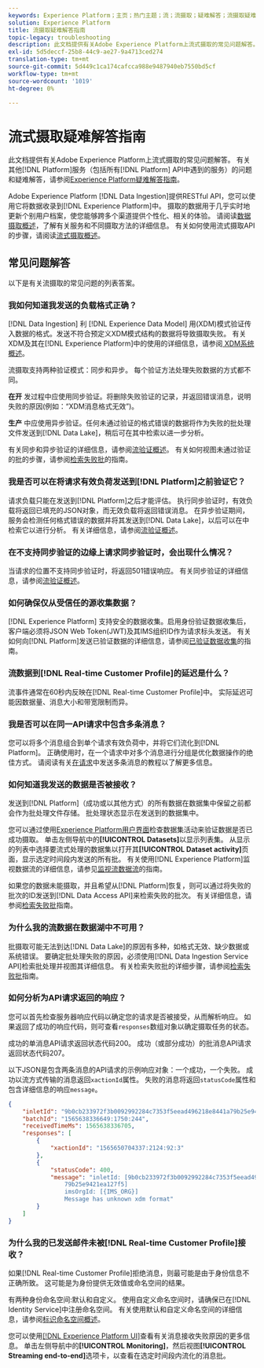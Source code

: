 ```yaml
---
keywords: Experience Platform；主页；热门主题；流；流摄取；疑难解答；流摄取疑难解答；流摄取常见问题；常见问题解答；
solution: Experience Platform
title: 流摄取疑难解答指南
topic-legacy: troubleshooting
description: 此文档提供有关Adobe Experience Platform上流式摄取的常见问题解答。
exl-id: 5d5deccf-25b8-44c9-ae27-9a4713ced274
translation-type: tm+mt
source-git-commit: 5d449c1ca174cafcca988e9487940eb7550bd5cf
workflow-type: tm+mt
source-wordcount: '1019'
ht-degree: 0%

---
```


# 流式摄取疑难解答指南

此文档提供有关Adobe Experience Platform上流式摄取的常见问题解答。 有关其他[!DNL Platform]服务（包括所有[!DNL Platform] API中遇到的服务）的问题和疑难解答，请参阅[Experience Platform疑难解答指南](../../landing/troubleshooting.md)。

Adobe Experience Platform [!DNL Data Ingestion]提供RESTful API，您可以使用它将数据收录到[!DNL Experience Platform]中。 摄取的数据用于几乎实时地更新个别用户档案，使您能够跨多个渠道提供个性化、相关的体验。 请阅读[数据摄取概述](../home.md)，了解有关服务和不同摄取方法的详细信息。 有关如何使用流式摄取API的步骤，请阅读[流式摄取概述](../streaming-ingestion/overview.md)。

## 常见问题解答

以下是有关流摄取的常见问题的列表答案。

### 我如何知道我发送的负载格式正确？

[!DNL Data Ingestion] 利 [!DNL Experience Data Model] 用(XDM)模式验证传入数据的格式。发送不符合预定义XDM模式结构的数据将导致摄取失败。 有关XDM及其在[!DNL Experience Platform]中的使用的详细信息，请参阅[ XDM系统概述](../../xdm/home.md)。

流摄取支持两种验证模式：同步和异步。 每个验证方法处理失败数据的方式都不同。

**在开** 发过程中应使用同步验证。将删除失败验证的记录，并返回错误消息，说明失败的原因(例如：“XDM消息格式无效”)。

**生产** 中应使用异步验证。任何未通过验证的格式错误的数据将作为失败的批处理文件发送到[!DNL Data Lake]，稍后可在其中检索以进一步分析。

有关同步和异步验证的详细信息，请参阅[流验证概述](../quality/streaming-validation.md)。 有关如何视图未通过验证的批的步骤，请参阅[检索失败批](../quality/retrieve-failed-batches.md)的指南。

### 我是否可以在将请求有效负荷发送到[!DNL Platform]之前验证它？

请求负载只能在发送到[!DNL Platform]之后才能评估。 执行同步验证时，有效负载将返回已填充的JSON对象，而无效负载将返回错误消息。 在异步验证期间，服务会检测任何格式错误的数据并将其发送到[!DNL Data Lake]，以后可以在中检索它以进行分析。 有关详细信息，请参阅[流验证概述](../quality/streaming-validation.md)。

### 在不支持同步验证的边缘上请求同步验证时，会出现什么情况？

当请求的位置不支持同步验证时，将返回501错误响应。 有关同步验证的详细信息，请参阅[流验证概述](../quality/streaming-validation.md)。

### 如何确保仅从受信任的源收集数据？

[!DNL Experience Platform] 支持安全的数据收集。启用身份验证数据收集后，客户端必须将JSON Web Token(JWT)及其IMS组织ID作为请求标头发送。 有关如何向[!DNL Platform]发送已验证数据的详细信息，请参阅[已验证数据收集](../tutorials/create-authenticated-streaming-connection.md)的指南。

### 流数据到[!DNL Real-time Customer Profile]的延迟是什么？

流事件通常在60秒内反映在[!DNL Real-time Customer Profile]中。 实际延迟可能因数据量、消息大小和带宽限制而异。

### 我是否可以在同一API请求中包含多条消息？

您可以将多个消息组合到单个请求有效负荷中，并将它们流化到[!DNL Platform]。 正确使用时，在一个请求中对多个消息进行分组是优化数据操作的绝佳方式。 请阅读有关[在请求](../tutorials/streaming-multiple-messages.md)中发送多条消息的教程以了解更多信息。

### 如何知道我发送的数据是否被接收？

发送到[!DNL Platform]（成功或以其他方式）的所有数据在数据集中保留之前都会作为批处理文件存储。 批处理状态显示在发送到的数据集中。

您可以通过使用[Experience Platform用户界面](https://platform.adobe.com)检查数据集活动来验证数据是否已成功摄取。 单击左侧导航中的&#x200B;**[!UICONTROL Datasets]**&#x200B;以显示列表集。 从显示的列表中选择要流式处理的数据集以打开其&#x200B;**[!UICONTROL Dataset activity]**&#x200B;页面，显示选定时间段内发送的所有批。 有关使用[!DNL Experience Platform]监视数据流的详细信息，请参见[监视流数据流](../quality/monitor-data-ingestion.md)的指南。

如果您的数据未能摄取，并且希望从[!DNL Platform]恢复，则可以通过将失败的批次的ID发送到[!DNL Data Access API]来检索失败的批次。 有关详细信息，请参阅[检索失败批](../quality/retrieve-failed-batches.md)指南。

### 为什么我的流数据在数据湖中不可用？

批摄取可能无法到达[!DNL Data Lake]的原因有多种，如格式无效、缺少数据或系统错误。 要确定批处理失败的原因，必须使用[!DNL Data Ingestion Service API]检索批处理并视图其详细信息。 有关检索失败批的详细步骤，请参阅[检索失败批](../quality/retrieve-failed-batches.md)指南。

### 如何分析为API请求返回的响应？

您可以首先检查服务器响应代码以确定您的请求是否被接受，从而解析响应。 如果返回了成功的响应代码，则可查看`responses`数组对象以确定摄取任务的状态。

成功的单消息API请求返回状态代码200。 成功（或部分成功）的批消息API请求返回状态代码207。

以下JSON是包含两条消息的API请求的示例响应对象：一个成功，一个失败。 成功以流方式传输的消息返回`xactionId`属性。 失败的消息将返回`statusCode`属性和包含详细信息的响应`message`。

```JSON
{
    "inletId": "9b0cb233972f3b0092992284c7353f5eead496218e8441a79b25e9421ea127f5",
    "batchId": "1565638336649:1750:244",
    "receivedTimeMs": 1565638336705,
    "responses": [
        {
            "xactionId": "1565650704337:2124:92:3"
        },
        {
            "statusCode": 400,
            "message": "inletId: [9b0cb233972f3b0092992284c7353f5eead496218e8441a
                79b25e9421ea127f5] 
                imsOrgId: [{IMS_ORG}] 
                Message has unknown xdm format"
        }
    ]
}
```

### 为什么我的已发送邮件未被[!DNL Real-time Customer Profile]接收？

如果[!DNL Real-time Customer Profile]拒绝消息，则最可能是由于身份信息不正确所致。 这可能是为身份提供无效值或命名空间的结果。

有两种身份命名空间:默认和自定义。 使用自定义命名空间时，请确保已在[!DNL Identity Service]中注册命名空间。 有关使用默认和自定义命名空间的详细信息，请参阅[标识命名空间概述](../../identity-service/namespaces.md)。

您可以使用[[!DNL Experience Platform UI]](https://platform.adobe.com)查看有关消息接收失败原因的更多信息。 单击左侧导航中的&#x200B;**[!UICONTROL Monitoring]**，然后视图&#x200B;**[!UICONTROL Streaming end-to-end]**&#x200B;选项卡，以查看在选定时间段内流化的消息批。
